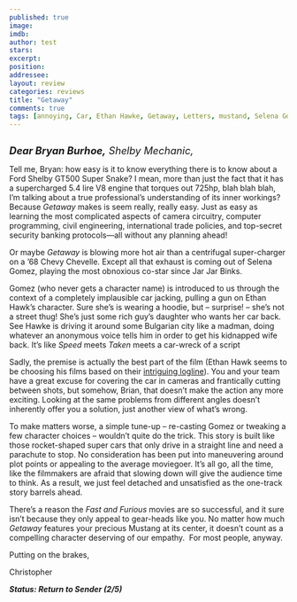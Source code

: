 ```yaml
---
published: true
image: 
imdb: 
author: test 
stars: 
excerpt: 
position: 
addressee: 
layout: review
categories: reviews
title: "Getaway"
comments: true
tags: [annoying, Car, Ethan Hawke, Getaway, Letters, mustand, Selena Gomez, super shelby]
---
```

<div><p><span class="full-image-block ssNonEditable"><span><a href="/letters/2013/9/4/getaway.html"><img src="http://static.squarespace.com/static/5005f6bcc4aa41161b33e89e/5329cf1fe4b07c068ebf74de/5329cf1fe4b07c068ebf78aa/1378321484687/Getaway.jpg" alt="" /></a></span></span></p>
<p><em style="font-size:130%;"><strong>Dear Bryan Burhoe,</strong> Shelby Mechanic,</em></p>
<p>Tell me, Bryan: how easy is it to know everything there is to know about a Ford Shelby GT500 Super Snake? I mean, more than just the fact that it has a supercharged 5.4 lire V8 engine that torques out 725hp, blah blah blah, I&rsquo;m talking about a true professional&rsquo;s understanding of its inner workings? Because <em>Getaway</em> makes is seem really, really easy. Just as easy as learning the most complicated aspects of camera circuitry, computer programming, civil engineering, international trade policies, and top-secret security banking protocols&mdash;all without any planning ahead!</p>
<p>Or maybe <em>Getaway</em> is blowing more hot air than a centrifugal super-charger on a &rsquo;68 Chevy Chevelle. Except all that exhaust is coming out of Selena Gomez, playing the most obnoxious co-star since Jar Jar Binks.&nbsp;</p>
<p>Gomez (who never gets a character name) is introduced to us through the context of a completely implausible car jacking, pulling a gun on Ethan Hawk&rsquo;s character. Sure she&rsquo;s is wearing a hoodie, but &ndash; surprise! &ndash; she&rsquo;s not a street thug! She&rsquo;s just some rich guy&rsquo;s daughter who wants her car back. See Hawke is driving it around some Bulgarian city like a madman, doing whatever an anonymous voice tells him in order to get his kidnapped wife back. It&rsquo;s like <em>Speed</em> meets <em>Taken </em>meets a car-wreck of a script</p>
<p>Sadly, the premise is actually the best part of the film (Ethan Hawk seems to be choosing his films based on their <a href="/letters/2013/6/13/the-purge.html">intriguing logline</a>). You and your team have a great excuse for covering the car in cameras and frantically cutting between shots, but somehow, Brian, that doesn&rsquo;t make the action any more exciting. Looking at the same problems from different angles doesn&rsquo;t inherently offer you a solution, just another view of what&rsquo;s wrong.</p>
<p>To make matters worse, a simple tune-up &ndash; re-casting Gomez or tweaking a few character choices &ndash; wouldn&rsquo;t quite do the trick. This story is built like those rocket-shaped super cars that only drive in a straight line and need a parachute to stop. No consideration has been put into maneuvering around plot points or appealing to the average moviegoer. It&rsquo;s all go, all the time, like the filmmakers are afraid that slowing down will give the audience time to think. As a result, we just feel detached and unsatisfied as the one-track story barrels ahead.</p>
<p>There&rsquo;s a reason the <em>Fast and Furious</em> movies are so successful, and it sure isn&rsquo;t because they only appeal to gear-heads like you. No matter how much <em>Getaway</em> features your precious Mustang at its center, it doesn&rsquo;t count as a compelling character deserving of our empathy.&nbsp; For most people, anyway.</p>
<p>Putting on the brakes,</p>
<p>Christopher</p>
<p><strong><em>Status: Return to Sender (2/5)</em></strong></p></div>
